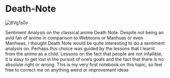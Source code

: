 # Death-Note

![8Vg1s0v](https://user-images.githubusercontent.com/93233240/138996937-4fc952d7-972f-44a4-b38e-613f0f8639e7.jpg)

Sentiment Analysis on the classical anime Death Note.
Despite not being an avid fan of anime in comparison to Webtoons or Manhuas or even Manhwas, I thought Death Note would be quite interesting to do a sentiment analysis on. Perhaps this choice was guided by the lessons that I learnt from the anime as a child. Lessons on the fact that people are not infallible, it is easy to get lost in the pursuit of one’s goals and the fact that there is no absolute right or wrong. This is my very first notebook on this topic, so feel free to correct me on anything weird or improvement ideas
